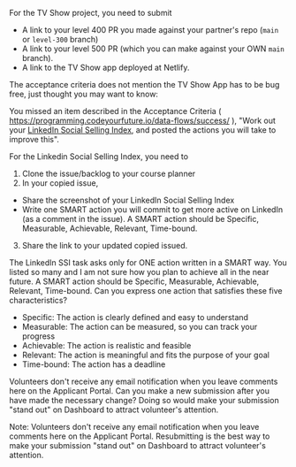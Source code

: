 For the TV Show project, you need to submit
- A link to your level 400 PR you made against your partner's repo (`main` or `level-300` branch)
- A link to your level 500 PR (which you can make against your OWN `main` branch).
- A link to the TV Show app deployed at Netlify. 

The acceptance criteria does not mention the TV Show App has to be bug free, just thought you may want to know:



You missed an item described in the Acceptance Criteria ( https://programming.codeyourfuture.io/data-flows/success/ ), "Work out your [LinkedIn Social Selling Index](https://github.com/CodeYourFuture/Module-Data-Flows/issues/12), and posted the actions you will take to improve this".

For the Linkedin Social Selling Index, you need to
1. Clone the issue/backlog to your course planner
2. In your copied issue,
  - Share the screenshot of your LinkedIn Social Selling Index
  - Write one SMART action you will commit to get more active on LinkedIn (as a comment in the issue). A SMART action should be Specific, Measurable, Achievable, Relevant, Time-bound.
3. Share the link to your updated copied issued.


The LinkedIn SSI task asks only for ONE action written in a SMART way. You listed so many and I am not sure how you plan to achieve all in the near future.
A SMART action should be Specific, Measurable, Achievable, Relevant, Time-bound.
Can you express one action that satisfies these five characteristics?


- Specific: The action is clearly defined and easy to understand
- Measurable: The action can be measured, so you can track your progress
- Achievable: The action is realistic and feasible
- Relevant: The action is meaningful and fits the purpose of your goal
- Time-bound: The action has a deadline


Volunteers don't receive any email notification when you leave comments here on the Applicant Portal.
Can you make a new submission after you have made the necessary change? Doing so would make your submission "stand out" on Dashboard to attract volunteer's attention.

Note:
Volunteers don't receive any email notification when you leave comments here on the Applicant Portal.
Resubmitting is the best way to make your submission "stand out" on Dashboard to attract volunteer's attention.
